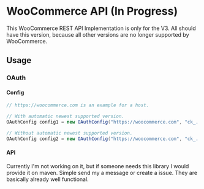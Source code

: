 # WooCommerce API (In Progress)
This WooCommerce REST API Implementation is only for the V3.
All should have this version, because all other versions are no longer supported by WooCommerce.

## Usage
### OAuth

#### Config
```java
// https://woocommerce.com is an example for a host.

// With automatic newest supported version.
OAuthConfig config1 = new OAuthConfig("https://woocommerce.com", "ck_...", "ck_...");

// Without automatic newest supported version.
OAuthConfig config2 = new OAuthConfig("https://woocommerce.com", "ck_...", "ck_...", APIVersion.V3);
```

#### API
Currently I'm not working on it, but if someone needs this library I would provide it on maven.
Simple send my a message or create a issue.
They are basically already well functional.
